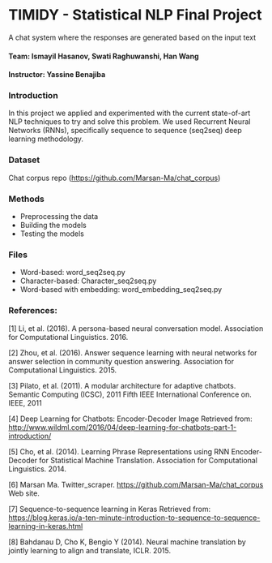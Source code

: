 # TIMIDY - Statistical NLP Final Project
A chat system where the responses are generated based on the input text

#### Team: Ismayil Hasanov, Swati Raghuwanshi, Han Wang
#### Instructor: Yassine Benajiba
### Introduction
In this project we applied and experimented with the current state-of-art NLP techniques to try and solve this problem. We used Recurrent Neural Networks (RNNs), specifically sequence to sequence (seq2seq) deep learning methodology. 
### Dataset
Chat corpus repo (https://github.com/Marsan-Ma/chat_corpus)
### Methods
* Preprocessing the data
* Building the models
* Testing the models
### Files
* Word-based: word_seq2seq.py
* Character-based: Character_seq2seq.py
* Word-based with embedding: word_embedding_seq2seq.py

### References:
[1]  Li, et al. (2016). A persona-based neural conversation model. Association for Computational Linguistics. 2016.

[2]  Zhou, et al. (2016). Answer sequence learning with neural networks for answer selection in community question answering. Association for Computational Linguistics. 2015.

[3] Pilato, et al. (2011). A modular architecture for adaptive chatbots. Semantic Computing (ICSC), 2011 Fifth IEEE International Conference on. IEEE, 2011

[4]   Deep Learning for Chatbots: Encoder-Decoder Image
Retrieved from: http://www.wildml.com/2016/04/deep-learning-for-chatbots-part-1-introduction/

[5]  Cho, et al. (2014). Learning Phrase Representations using RNN Encoder-Decoder for Statistical Machine Translation. Association for Computational Linguistics. 2014.

[6]  Marsan Ma. Twitter_scraper. https://github.com/Marsan-Ma/chat_corpus Web site.

[7]  Sequence-to-sequence learning in Keras
Retrieved from: https://blog.keras.io/a-ten-minute-introduction-to-sequence-to-sequence-learning-in-keras.html

[8]  Bahdanau D, Cho K, Bengio Y (2014). Neural machine translation by jointly learning to align and translate, ICLR. 2015.



